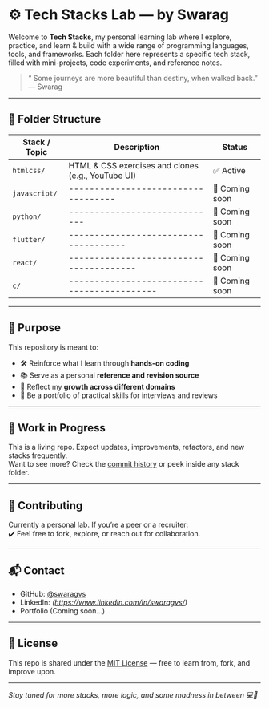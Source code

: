 # ⚙️ Tech Stacks Lab — by Swarag

Welcome to **Tech Stacks**, my personal learning lab where I explore, practice, and learn & build with a wide range of programming languages, tools, and frameworks. Each folder here represents a specific tech stack, filled with mini-projects, code experiments, and reference notes.

> “ Some journeys are more beautiful than destiny, when walked back.” — Swarag 

---

## 📁 Folder Structure

  | Stack / Topic     | Description                                                 | Status          |
|-------------------|---------------------------------------------------------------|-----------------|
| `htmlcss/`         | HTML & CSS exercises and clones (e.g., YouTube UI)           | ✅ Active      |
| `javascript/`      | -----------------------------------                          | 🔄 Coming soon |
| `python/`          | -----------------------------                                | 🔄 Coming soon |
| `flutter/`         | -------------------------------------                        | 🔄 Coming soon |
| `react/`           | ---------------------------------------                      | 🔄 Coming soon |
| `c/`               | -------------------------------------------                  | 🔄 Coming soon |

---

## 🎯 Purpose

This repository is meant to:
- 🛠️ Reinforce what I learn through **hands-on coding**
- 📚 Serve as a personal **reference and revision source**
- 🧠 Reflect my **growth across different domains**
- 🔗 Be a portfolio of practical skills for interviews and reviews

---

## 🚧 Work in Progress

This is a living repo. Expect updates, improvements, refactors, and new stacks frequently.  
Want to see more? Check the [commit history](https://github.com/swaragvs/tech-stacks/commits/main) or peek inside any stack folder.

---

## 🤝 Contributing

Currently a personal lab. If you’re a peer or a recruiter:  
✔️ Feel free to fork, explore, or reach out for collaboration.

---

## 📬 Contact

- GitHub: [@swaragvs](https://github.com/swaragvs)
- LinkedIn: *(https://www.linkedin.com/in/swaragvs/)*
- Portfolio (Coming soon...)

- ---

## 📌 License

This repo is shared under the [MIT License](./LICENSE) — free to learn from, fork, and improve upon.

---

_Stay tuned for more stacks, more logic, and some madness in between 💻🚀_
